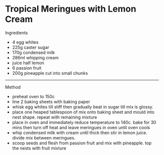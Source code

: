 # Tropical Meringues with Lemon Cream

Ingredients

-   4 egg whites
-   225g caster sugar
-   170g condensed milk
-   286ml whipping cream
-   juice half lemon
-   6 passion fruit
-   200g pineapple cut into small chunks

--------------------------------------------------------------------------------

Method

-   preheat oven to 150c
-   line 2 baking sheets with baking paper
-   whisk egg whites till stiff then gradually beat in sugar till mix is glossy.
-   place one heaped tablespoon of mix onto baking sheet and mould into nest
    shape. repeat with remaining mixture
-   place in oven and immediately reduce temperature to 140c. bake for 30 mins
    then turn off heat and leave meringues in oven until oven cools
-   whip condensed milk with cream until thick then stir in lemon juice. divide
    mix between meringues.
-   scoop seeds and flesh from passion fruit and mix with pineapple. top the
    nests with fruit mixture
